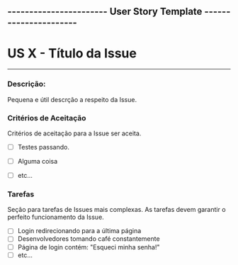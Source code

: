 ## ----------------------- User Story Template ----------------------

# US X - Título da Issue
---
### Descrição:
Pequena e útil descrção a respeito da Issue.

### Critérios de Aceitação
Critérios de aceitação para a Issue ser aceita.
- [ ] Testes passando.
- [ ] Alguma coisa
- [ ] etc...


### Tarefas
Seção para tarefas de Issues mais complexas. As tarefas devem garantir o perfeito funcionamento da Issue.
- [ ] Login redirecionando para a última página
- [ ] Desenvolvedores tomando café constantemente
- [ ] Página de login contém: "Esqueci minha senha!"
- [ ] etc...
